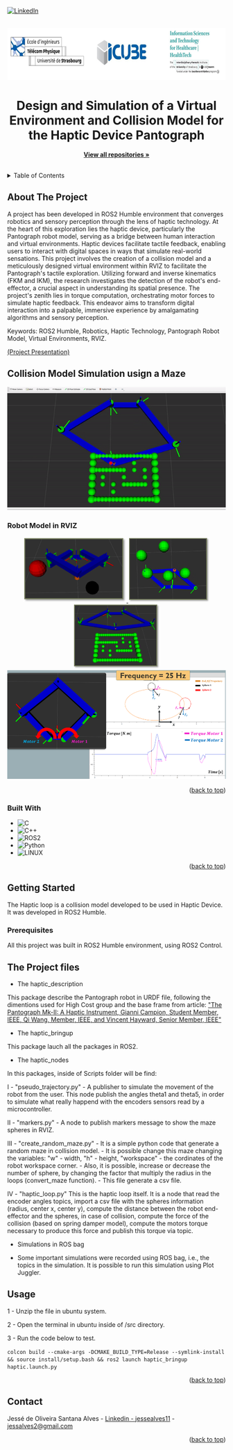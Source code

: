 <!-- Improved compatibility of back to top link: See: https://github.com/othneildrew/Best-README-Template/pull/73 -->
<a name="readme-top"></a>

[![LinkedIn][linkedin-shield]][linkedin-url]


<!-- PROJECT LOGO -->
<br />
<div align="center">
  <a href="https://healthtech.unistra.fr/">
    <img src="images/logo.JPG" alt="Logo" width="720" height="120">
  </a>

  <h1 align="center">Design and Simulation of a Virtual Environment and Collision Model for the Haptic Device Pantograph</h1>

  <p align="center">
    <a href="https://github.com/Jesse-Alves?tab=repositories"><strong>View all repositories  »</strong></a>
    <br />
    <br />
  </p>
</div>



<!-- TABLE OF CONTENTS -->
<details>
  <summary>Table of Contents</summary>
  <ol>
    <li>
      <a href="#about-the-project">About The Project</a>
      <ul>
        <li><a href="#built-with">Built With</a></li>
      </ul>
    </li>
    <li>
      <a href="#getting-started">Getting Started</a>
      <ul>
        <li><a href="#prerequisites">Prerequisites</a></li>
<!--         <li><a href="#installation">Installation</a></li> -->
      </ul>
    </li>
    <li><a href="#usage">Usage</a></li>
<!--     <li><a href="#roadmap">Roadmap</a></li>
    <li><a href="#contributing">Contributing</a></li>
    <li><a href="#license">License</a></li> -->
    <li><a href="#contact">Contact</a></li>
<!--     <li><a href="#acknowledgments">Acknowledgments</a></li> -->
  </ol>
</details>



<!-- ABOUT THE PROJECT -->
## About The Project

A project has been developed in ROS2 Humble environment that converges robotics and sensory perception through the lens of haptic technology. At the heart of this exploration lies the haptic device, particularly the Pantograph robot model, serving as a bridge between human interaction and virtual environments. Haptic devices facilitate tactile feedback, enabling users to interact with digital spaces in ways that simulate real-world sensations. This project involves the creation of a collision model and a meticulously designed virtual environment within RVIZ to facilitate the Pantograph's tactile exploration. Utilizing forward and inverse kinematics (FKM and IKM), the research investigates the detection of the robot's end-effector, a crucial aspect in understanding its spatial presence. The project's zenith lies in torque computation, orchestrating motor forces to simulate haptic feedback. This endeavor aims to transform digital interaction into a palpable, immersive experience by amalgamating algorithms and sensory perception.

Keywords: ROS2 Humble, Robotics, Haptic Technology, Pantograph Robot Model, Virtual Environments, RVIZ.

[(Project Presentation)](https://github.com/Jesse-Alves/Design-and-Simulation-of-a-Virtual-Environment-and-Collision-Model-for-the-Haptic-Device-Pantograph/blob/main/Haptic%20Loop%20-%20Final%20Presentation.pdf)



## Collision Model Simulation usign a Maze

<div align="center">
    <img width="600" src="images/gif1.gif" alt="color picker" />
</div>




### Robot Model in RVIZ

<div align="center">
  <a href=" ">
    <img src="images/img1.png" height="150" />
    <img src="images/img2.png" height="150" />
    <img src="images/img3.png" height="150" />
  </a>
</div>

<div align="center">
  <a href=" ">
    <img src="images/img4.png" height="250" />
  </a>
</div>


<p align="right">(<a href="#readme-top">back to top</a>)</p>



### Built With
* ![C](https://img.shields.io/badge/c-%2300599C.svg?style=for-the-badge&logo=c&logoColor=white) 
* ![C++](https://img.shields.io/badge/c++-%2300599C.svg?style=for-the-badge&logo=c%2B%2B&logoColor=white) 
* ![ROS2](https://img.shields.io/badge/ros-%230A0FF9.svg?style=for-the-badge&logo=ros&logoColor=white)
* ![Python](https://img.shields.io/badge/python-3670A0?style=for-the-badge&logo=python&logoColor=ffdd54)
* ![LINUX](https://img.shields.io/badge/Linux-FCC624?style=for-the-badge&logo=linux&logoColor=black)


<p align="right">(<a href="#readme-top">back to top</a>)</p>


<!-- GETTING STARTED -->
## Getting Started

The Haptic loop is a collision model developed to be used in Haptic Device. It was developed in ROS2 Humble. 

### Prerequisites

All this project was built in ROS2 Humble environment, using ROS2 Control.



## The Project files

* The haptic_description 

This package describe the Pantograph robot in URDF file, following the dimentions used for High Cost group and the base frame from article: ["The Pantograph Mk-II: A Haptic Instrument, Gianni Campion, Student Member, IEEE, Qi Wang, Member, IEEE, and Vincent Hayward, Senior Member, IEEE"](https://github.com/Jesse-Alves/Design-and-Simulation-of-a-Virtual-Environment-and-Collision-Model-for-the-Haptic-Device-Pantograph/blob/main/The%20Pantograph%20Mk-II%20A%20Haptic%20Instrument.pdf)
 
  
* The haptic_bringup

This package lauch all the packages in ROS2. 
 
* The haptic_nodes

In this packages, inside of Scripts folder will be find:
 
   I - "pseudo_trajectory.py" - A publisher to simulate the movement of the robot from the user. This node publish 
   	the angles theta1 and theta5, in order to simulate what really happend with the encoders sensors read by 
   	a microcontroller.
   	
   II - "markers.py" - A node to publish markers message to show the maze spheres in RVIZ.
   
   III - "create_random_maze.py" 
   	- It is a simple python code that generate a random maze in collision model. 
   	- It is possible change this maze changing the variables: "w" - width, "h" - height, 
   	  "workspace" - the cordinates of the robot workspace corner.
   	- Also, it is possible, increase or decrease the number of sphere, by changing the factor that multiply the radius in the 
   	  loops (convert_maze function).
   	- This file generate a csv file.
   	  
   IV - "haptic_loop.py" This is the haptic loop itself. It is a node that read the encoder angles topics, import a csv file with the 
   	spheres information (radius, center x, center y), compute the distance between the robot end-effector and the spheres, in case of
   	collision, compute the force of the collision (based on spring damper model), compute the motors torque necessary to produce this force and publish this torque via topic.
 
 
* Simulations in ROS bag
 
 - Some important simulations were recorded using ROS bag, i.e., the topics in the simulation. It is possible to run this simulation using Plot Juggler.


<!-- USAGE EXAMPLES -->
## Usage

1 - Unzip the file in ubuntu system.

2 - Open the terminal in ubuntu inside of /src directory.

3 - Run the code below to test.

`colcon build --cmake-args -DCMAKE_BUILD_TYPE=Release --symlink-install && source install/setup.bash && ros2 launch haptic_bringup haptic.launch.py`


<p align="right">(<a href="#readme-top">back to top</a>)</p>



<!-- CONTACT -->
## Contact

Jessé de Oliveira Santana Alves - [Linkedin - jessealves11](https://linkedin.com/in/jessealves11) - jessalves2@gmail.com

<p align="right">(<a href="#readme-top">back to top</a>)</p>



<!-- MARKDOWN LINKS & IMAGES -->
[linkedin-shield]: https://img.shields.io/badge/-LinkedIn-black.svg?style=for-the-badge&logo=linkedin&colorB=555
[linkedin-url]: https://linkedin.com/in/jessealves11
